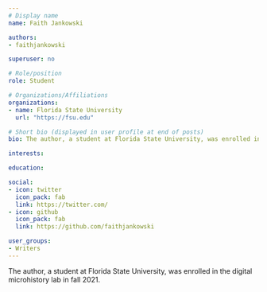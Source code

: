 ```yaml
---
# Display name
name: Faith Jankowski

authors:
- faithjankowski

superuser: no

# Role/position
role: Student

# Organizations/Affiliations
organizations:
- name: Florida State University
  url: "https://fsu.edu"

# Short bio (displayed in user profile at end of posts)
bio: The author, a student at Florida State University, was enrolled in the digital microhistory lab in fall 2021.

interests:

education:

social:
- icon: twitter
  icon_pack: fab
  link: https://twitter.com/
- icon: github
  icon_pack: fab
  link: https://github.com/faithjankowski

user_groups:
- Writers
---
```

The author, a student at Florida State University, was enrolled in the digital microhistory lab in fall 2021.
